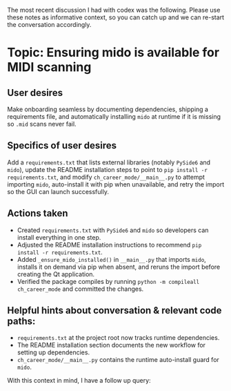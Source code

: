 The most recent discussion I had with codex was the following. Please use these notes as informative context, so you can catch up and we can re-start the conversation accordingly.

# Topic: Ensuring mido is available for MIDI scanning

## User desires
Make onboarding seamless by documenting dependencies, shipping a requirements file, and automatically installing `mido` at runtime if it is missing so `.mid` scans never fail.

## Specifics of user desires
Add a `requirements.txt` that lists external libraries (notably `PySide6` and `mido`), update the README installation steps to point to `pip install -r requirements.txt`, and modify `ch_career_mode/__main__.py` to attempt importing `mido`, auto-install it with pip when unavailable, and retry the import so the GUI can launch successfully.

## Actions taken
- Created `requirements.txt` with `PySide6` and `mido` so developers can install everything in one step.
- Adjusted the README installation instructions to recommend `pip install -r requirements.txt`.
- Added `_ensure_mido_installed()` in `__main__.py` that imports `mido`, installs it on demand via pip when absent, and reruns the import before creating the Qt application.
- Verified the package compiles by running `python -m compileall ch_career_mode` and committed the changes.

## Helpful hints about conversation & relevant code paths:
- `requirements.txt` at the project root now tracks runtime dependencies.
- The README installation section documents the new workflow for setting up dependencies.
- `ch_career_mode/__main__.py` contains the runtime auto-install guard for `mido`.

With this context in mind, I have a follow up query:
